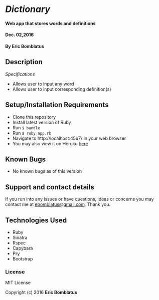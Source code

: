 # _Dictionary_

#### Web app that stores words and definitions
#### Dec. 02,2016

#### By **Eric Bomblatus**

## Description

_Specifications_
* Allows user to input any word
* Allows user to input corresponding definition(s)

## Setup/Installation Requirements

* Clone this repository
* Install latest version of Ruby
* Run `$ bundle`
* Run `$ ruby app.rb`
* Navigate to http://localhost:4567/ in your web browser
* You may also view it on Heroku [here](https://guarded-sierra-50261.herokuapp.com/)

## Known Bugs

* No known bugs as of this version

## Support and contact details

If you run into any issues or have questions, ideas or concerns you may contact me at ebomblatus@gmail.com. Thank you.

## Technologies Used

* Ruby
* Sinatra
* Rspec
* Capybara
* Pry
* Bootstrap

### License

MIT License

Copyright (c) 2016 **Eric Bomblatus**
